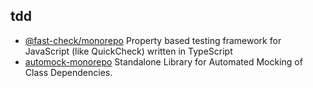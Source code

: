 ## tdd

- [@fast-check/monorepo](https://github.com/dubzzz/fast-check) Property based testing framework for JavaScript (like QuickCheck) written in TypeScript
- [automock-monorepo](https://github.com/automock/automock) Standalone Library for Automated Mocking of Class Dependencies.